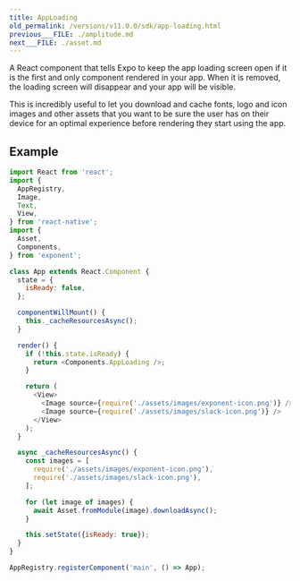 ```yaml
---
title: AppLoading
old_permalink: /versions/v11.0.0/sdk/app-loading.html
previous___FILE: ./amplitude.md
next___FILE: ./asset.md
---
```


A React component that tells Expo to keep the app loading screen open if it is the first and only component rendered in your app. When it is removed, the loading screen will disappear and your app will be visible.

This is incredibly useful to let you download and cache fonts, logo and icon images and other assets that you want to be sure the user has on their device for an optimal experience before rendering they start using the app.

## Example

```javascript
import React from 'react';
import {
  AppRegistry,
  Image,
  Text,
  View,
} from 'react-native';
import {
  Asset,
  Components,
} from 'exponent';

class App extends React.Component {
  state = {
    isReady: false,
  };

  componentWillMount() {
    this._cacheResourcesAsync();
  }

  render() {
    if (!this.state.isReady) {
      return <Components.AppLoading />;
    }

    return (
      <View>
        <Image source={require('./assets/images/exponent-icon.png')} />
        <Image source={require('./assets/images/slack-icon.png')} />
      </View>
    );
  }

  async _cacheResourcesAsync() {
    const images = [
      require('./assets/images/exponent-icon.png'),
      require('./assets/images/slack-icon.png'),
    ];

    for (let image of images) {
      await Asset.fromModule(image).downloadAsync();
    }

    this.setState({isReady: true});
  }
}

AppRegistry.registerComponent('main', () => App);
```
